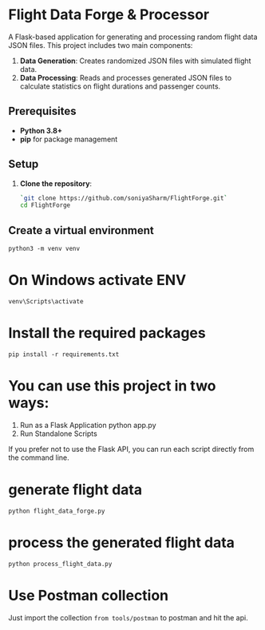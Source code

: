 # Flight Data Forge & Processor

A Flask-based application for generating and processing random flight data JSON files. This project includes two main components:
1. **Data Generation**: Creates randomized JSON files with simulated flight data.
2. **Data Processing**: Reads and processes generated JSON files to calculate statistics on flight durations and passenger counts.


## Prerequisites

- **Python 3.8+**
- **pip** for package management

## Setup

1. **Clone the repository**:
   ```bash
   `git clone https://github.com/soniyaSharm/FlightForge.git`
   cd FlightForge

## Create a virtual environment
    python3 -m venv venv

# On Windows activate ENV
    venv\Scripts\activate

# Install the required packages
    pip install -r requirements.txt

# You can use this project in two ways:
1. Run as a Flask Application
    python app.py
2. Run Standalone Scripts


If you prefer not to use the Flask API, you can run each script directly from the command line.
# generate flight data
    python flight_data_forge.py
# process the generated flight data
    python process_flight_data.py

# Use Postman collection
Just import the collection `from tools/postman` to postman and hit the api.
